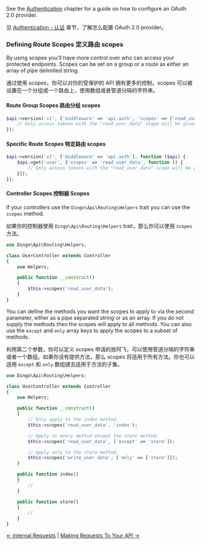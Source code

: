See the [Authentication](https://github.com/liyu001989/dingo-api-wiki-zh/blob/master/Authentication.md) chapter for a guide on how to configure an OAuth 2.0 provider.

见 [Authentication - 认证](https://github.com/liyu001989/dingo-api-wiki-zh/blob/master/Authentication.md) 章节，了解怎么配置 OAuth 2.0 provider。

### Defining Route Scopes 定义路由 scopes

By using scopes you'll have more control over who can access your protected endpoints. Scopes can be set on a group or a route as either an array of pipe delimited string.

通过使用 scopes，你可以对你的受保护的 API 拥有更多的控制。scopes 可以被设置在一个分组或一个路由上，使用数组或者管道分隔的字符串。

#### Route Group Scopes 路由分组 scopes

```php
$api->version('v1', ['middleware' => 'api.auth', 'scopes' => ['read_user_data', 'write_user_data']], function ($api) {
    // Only access tokens with the "read_user_data" scope will be given access.
});
```

#### Specific Route Scopes 特定路由 scopes

```php
$api->version('v1', ['middleware' => 'api.auth'], function ($api) {
    $api->get('user', ['scopes' => 'read_user_data', function () {
        // Only access tokens with the "read_user_data" scope will be given access.
    }]);
});
```

#### Controller Scopes 控制器 Scopes

If your controllers use the `Dingo\Api\Routing\Helpers` trait you can use the `scopes` method.

如果你的控制器使用 `Dingo\Api\Routing\Helpers`  trait，那么你可以使用 `scopes` 方法。

```php
use Dingo\Api\Routing\Helpers;

class UserController extends Controller
{
    use Helpers;

    public function __construct()
    {
        $this->scopes('read_user_data');
    }
}
```

You can define the methods you want the scopes to apply to via the second parameter, either as a pipe separated string or as an array. If you do not supply the methods then the scopes will apply to all methods. You can also use the `except` and `only` array keys to apply the scopes to a subset of methods.

利用第二个参数，你可以定义 scopes 申请的放阿飞，可以使用管道分隔的字符串或者一个数组。如果你没有提供方法，那么 scopes 将适用于所有方法。你也可以适用 `except`  和  `only` 数组键去适用于方法的子集。

```php
use Dingo\Api\Routing\Helpers;

class UserController extends Controller
{
    use Helpers;

    public function __construct()
    {
        // Only apply to the index method.
        $this->scopes('read_user_data', 'index');

        // Apply to every method except the store method.
        $this->scopes('read_user_data', ['except' => 'store']);

        // Apply only to the store method.
        $this->scopes('write_user_data', ['only' => ['store']]);
    }

    public function index()
    {
        //
    }

    public function store()
    {
        //
    }
}
```

[← Internal Requests](https://github.com/liyu001989/dingo-api-wiki-zh/blob/master/Internal-Requests.md) | [Making Requests To Your API →](https://github.com/liyu001989/dingo-api-wiki-zh/blob/master/Making-Requests-To-Your-API.md)
